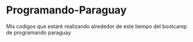 # Programando-Paraguay
Mis codigos que estaré realizando alrededor de este tiempo del bootcamp de programando paraguay
